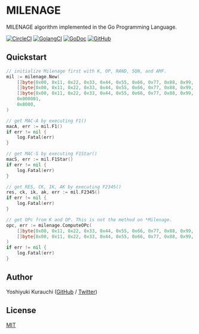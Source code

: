 # MILENAGE

MILENAGE algorithm implemented in the Go Programming Language.

[![CircleCI](https://circleci.com/gh/wmnsk/milenage.svg?style=shield)](https://circleci.com/gh/wmnsk/milenage)
[![GolangCI](https://golangci.com/badges/github.com/wmnsk/milenage.svg)](https://golangci.com/r/github.com/wmnsk/milenage)
[![GoDoc](https://godoc.org/github.com/wmnsk/milenage?status.svg)](https://godoc.org/github.com/wmnsk/milenage)
[![GitHub](https://img.shields.io/github/license/mashape/apistatus.svg)](https://github.com/wmnsk/milenage/blob/master/LICENSE)

## Quickstart

```go
// initialize Milenage first with K, OP, RAND, SQN, and AMF.
mil := milenage.New(
    []byte{0x00, 0x11, 0x22, 0x33, 0x44, 0x55, 0x66, 0x77, 0x88, 0x99, 0xaa, 0xbb, 0xcc, 0xdd, 0xee, 0xff},
    []byte{0x00, 0x11, 0x22, 0x33, 0x44, 0x55, 0x66, 0x77, 0x88, 0x99, 0xaa, 0xbb, 0xcc, 0xdd, 0xee, 0xff},
    []byte{0x00, 0x11, 0x22, 0x33, 0x44, 0x55, 0x66, 0x77, 0x88, 0x99, 0xaa, 0xbb, 0xcc, 0xdd, 0xee, 0xff},
    0x000001,
    0x8000,
)

// get MAC-A by executing F1()
macA, err := mil.F1()
if err != nil {
    log.Fatal(err)
}

// get MAC-S by executing F1Star()
macS, err := mil.F1Star()
if err != nil {
    log.Fatal(err)
}

// get RES, CK, IK, AK by executing F2345()
res, ck, ik, ak, err := mil.F2345()
if err != nil {
    log.Fatal(err)
}

// get OPc from K and OP. This is not the method on *Milenage.
opc, err := milenage.ComputeOPc(
    []byte{0x00, 0x11, 0x22, 0x33, 0x44, 0x55, 0x66, 0x77, 0x88, 0x99, 0xaa, 0xbb, 0xcc, 0xdd, 0xee, 0xff},
    []byte{0x00, 0x11, 0x22, 0x33, 0x44, 0x55, 0x66, 0x77, 0x88, 0x99, 0xaa, 0xbb, 0xcc, 0xdd, 0xee, 0xff},
)
if err != nil {
    log.Fatal(err)
}
```

## Author

Yoshiyuki Kurauchi ([GitHub](https://github.com/wmnsk/) / [Twitter](https://twitter.com/wmnskdmms))

## License

[MIT](https://github.com/wmnsk/milenage/blob/master/LICENSE)
